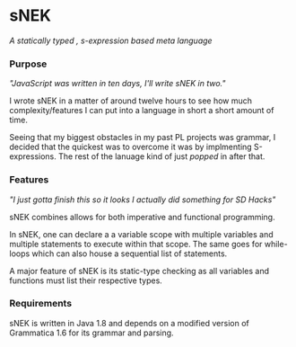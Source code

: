 # sNEK 
_A statically typed , s-expression based meta language_

### Purpose
_"JavaScript was written in ten days, I'll write sNEK in two."_

I wrote sNEK in a matter of around twelve hours to see how much complexity/features I can put into a language in short a short amount of time.

Seeing that my biggest obstacles in my past PL projects was grammar, I decided that the quickest was to overcome it was by implmenting S-expressions. The rest of the lanuage kind of just *popped* in after that.

### Features
_"I just gotta finish this so it looks I actually did something for SD Hacks"_

sNEK combines allows for both imperative and functional programming.

In sNEK, one can declare a a variable scope with multiple variables and multiple statements to execute within that scope. The same goes for while-loops which can also house a sequential list of statements.

A major feature of sNEK is its static-type checking as all variables and functions must list their respective types. 

### Requirements
sNEK is written in Java 1.8 and depends on a modified version of Grammatica 1.6 for its grammar and parsing. 
